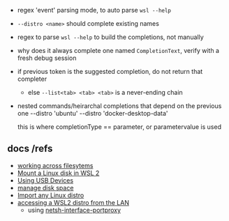 - regex 'event' parsing mode, to auto parse `wsl --help`
- `--distro <name>` should complete existing names
- regex to parse `wsl --help` to build the completions, not manually
- why does it always complete one named `CompletionText`, verify with a fresh debug session
- if previous token is the suggested completion, do not return that completer
  - else `--list<tab> <tab> <tab>` is a never-ending chain
- nested commands/heirarchal completions that depend on the previous one
    --distro 'ubuntu'
    --distro 'docker-desktop-data'

    this is where completionType == parameter, or parametervalue is used


## docs /refs
- [working across filesytems](https://learn.microsoft.com/en-us/windows/wsl/filesystems)
- [Mount a Linux disk in WSL 2](https://learn.microsoft.com/en-us/windows/wsl/wsl2-mount-disk)
- [Using USB Devices](https://learn.microsoft.com/en-us/windows/wsl/connect-usb)
- [manage disk space](https://learn.microsoft.com/en-us/windows/wsl/disk-space)
- [Import any Linux distro](https://learn.microsoft.com/en-us/windows/wsl/use-custom-distro)
- [accessing a WSL2 distro from the LAN](https://learn.microsoft.com/en-us/windows/wsl/networking)
  - using [netsh-interface-portproxy](https://learn.microsoft.com/en-us/windows-server/networking/technologies/netsh/netsh-interface-portproxy)